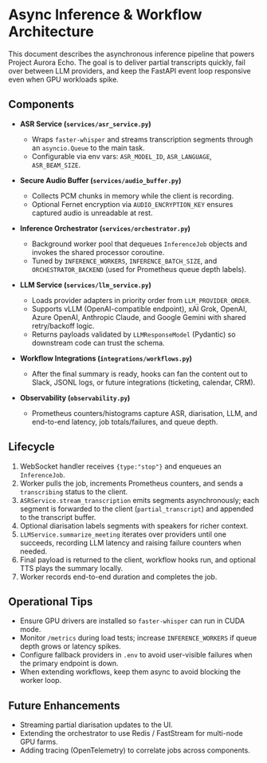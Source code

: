 # Async Inference & Workflow Architecture

This document describes the asynchronous inference pipeline that powers Project
Aurora Echo. The goal is to deliver partial transcripts quickly, fail over
between LLM providers, and keep the FastAPI event loop responsive even when GPU
workloads spike.

## Components

- **ASR Service (`services/asr_service.py`)**
  - Wraps `faster-whisper` and streams transcription segments through an
    `asyncio.Queue` to the main task.
  - Configurable via env vars: `ASR_MODEL_ID`, `ASR_LANGUAGE`, `ASR_BEAM_SIZE`.

- **Secure Audio Buffer (`services/audio_buffer.py`)**
  - Collects PCM chunks in memory while the client is recording.
  - Optional Fernet encryption via `AUDIO_ENCRYPTION_KEY` ensures captured audio
    is unreadable at rest.

- **Inference Orchestrator (`services/orchestrator.py`)**
  - Background worker pool that dequeues `InferenceJob` objects and invokes the
    shared processor coroutine.
  - Tuned by `INFERENCE_WORKERS`, `INFERENCE_BATCH_SIZE`, and
    `ORCHESTRATOR_BACKEND` (used for Prometheus queue depth labels).

- **LLM Service (`services/llm_service.py`)**
  - Loads provider adapters in priority order from `LLM_PROVIDER_ORDER`.
  - Supports vLLM (OpenAI-compatible endpoint), xAI Grok, OpenAI, Azure OpenAI,
    Anthropic Claude, and Google Gemini with shared retry/backoff logic.
  - Returns payloads validated by `LLMResponseModel` (Pydantic) so downstream
    code can trust the schema.

- **Workflow Integrations (`integrations/workflows.py`)**
  - After the final summary is ready, hooks can fan the content out to Slack,
    JSONL logs, or future integrations (ticketing, calendar, CRM).

- **Observability (`observability.py`)**
  - Prometheus counters/histograms capture ASR, diarisation, LLM, and end-to-end
    latency, job totals/failures, and queue depth.

## Lifecycle
1. WebSocket handler receives `{type:"stop"}` and enqueues an `InferenceJob`.
2. Worker pulls the job, increments Prometheus counters, and sends a
   `transcribing` status to the client.
3. `ASRService.stream_transcription` emits segments asynchronously; each segment
   is forwarded to the client (`partial_transcript`) and appended to the
   transcript buffer.
4. Optional diarisation labels segments with speakers for richer context.
5. `LLMService.summarize_meeting` iterates over providers until one succeeds,
   recording LLM latency and raising failure counters when needed.
6. Final payload is returned to the client, workflow hooks run, and optional TTS
   plays the summary locally.
7. Worker records end-to-end duration and completes the job.

## Operational Tips
- Ensure GPU drivers are installed so `faster-whisper` can run in CUDA mode.
- Monitor `/metrics` during load tests; increase `INFERENCE_WORKERS` if queue
  depth grows or latency spikes.
- Configure fallback providers in `.env` to avoid user-visible failures when the
  primary endpoint is down.
- When extending workflows, keep them async to avoid blocking the worker loop.

## Future Enhancements
- Streaming partial diarisation updates to the UI.
- Extending the orchestrator to use Redis / FastStream for multi-node GPU farms.
- Adding tracing (OpenTelemetry) to correlate jobs across components.
